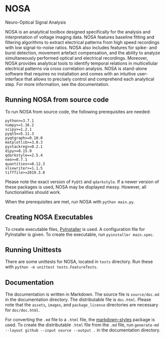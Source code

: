 # NOSA

Neuro-Optical Signal Analysis

NOSA is an analytical toolbox designed specifically for the analysis and interpretation of voltage imaging data. NOSA features baseline fitting and filtering algorithms to extract electrical patterns from high speed recordings with low signal-to-noise ratios. NOSA also includes features for spike- and burst detection, movement artefact compensation, and the ability to analyze simultaneously performed optical and electrical recordings. Moreover, NOSA provides analytical tools to identify temporal relations in multicellular electrical patterns via cross correlation analysis. NOSA is stand-alone software that requires no installation and comes with an intuitive user-interface that allows to precisely control and comprehend each analytical step. For more information, see the documentation. 

## Running NOSA from source code

To run NOSA from source code, the following prerequisites are needed:

```
python>=3.7.1
numpy>=1.16.2
scipy>=1.2.1
pyqt5==5.11.3
pyqtgraph>=0.10.0
matplotlib>=3.0.3
pystackreg>=0.2.1
dipy>=0.15.0
qdarkstyle==2.5.4
neo>=0.7.1
quantities>=0.12.3
xlsxwriter>=1.1.5
tifffile>=2019.3.8
```

Please note the exact version of `PyQt5` and `qdarkstyle`. If a newer version of these packages is used, NOSA may be displayed messy. However, all functionalities should work.

When the prerequisites are met, run NOSA with `python main.py`.

## Creating NOSA Executables

To create executable files, [PyInstaller](https://www.pyinstaller.org/) is used. A configuration file for PyInstaller is given. To create the executable, run `pyinstaller main.spec`.

## Running Unittests

There are some unittests for NOSA, located in `tests` directory. Run these with `python -m unittest tests.FeatureTests`.

## Documentation

The documentation is written in Markdown. The source file is `source/doc.md` in the documentation directory. The distributable file is `doc.html`. Please note that the `assets`, `images`, and `package_license` directories are necessary for `doc/doc.html`.

For converting the `.md` file to a `.html` file, the [markdown-styles](https://github.com/mixu/markdown-styles) package is used. To create the distributable `.html` file from the `.md` file, run `generate-md --layout github --input source --output .` in the documentation directory.
